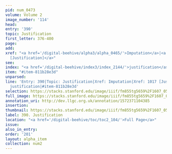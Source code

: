 ```yaml
---
pid: num_0473
volume: Volume 2
image_number: '114'
head: 
entry: '390'
topic: Justification
first_letter: 376-400
page: 
add: 
xref: "<a href='/digital-beehive/alpha3/alpha_0465/'>Imputation</a>|<a href='/digital-beehive/toc/toc2_197/'>1017
  [Justification]</a>"
see: 
index: "<a href='/digital-beehive/index3/index_2144/'>justification</a>"
item: "#item-811b28e3d"
unparsed: 
line: 'Entry: 390|Topic: Justification|Xref: Imputation|Xref: 1017 [Justification]|Index:
  justification|#item-811b28e3d'
selection: https://stacks.stanford.edu/image/iiif/fm855tg5659%2F1607_0581/940,2333,2829,830/full/0/default.jpg
full_image: https://stacks.stanford.edu/image/iiif/fm855tg5659%2F1607_0581/full/full/0/default.jpg
annotation_uri: http://dev.llgc.org.uk/annotation/1572371104385
insertion: 
thumbnail: https://stacks.stanford.edu/image/iiif/fm855tg5659%2F1607_0581/940,2333,600,180/250,/0/default.jpg
label: 390. Justification
location: "<a href='/digital-beehive/toc/toc2_104/'>Full Page</a>"
issue: 
also_in_entry: 
order: '201'
layout: alpha_item
collection: num2
---
```

